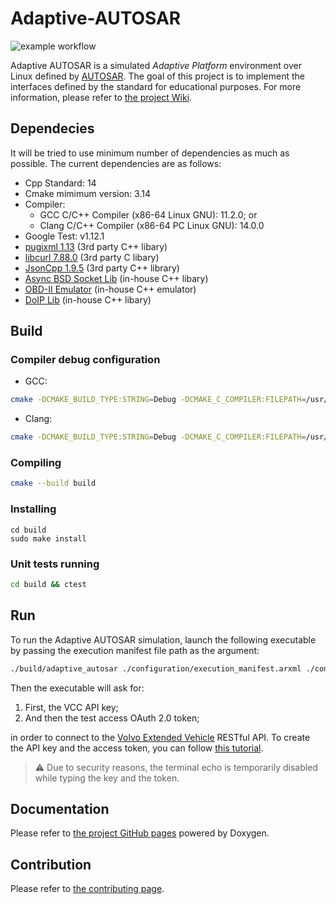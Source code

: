 # Adaptive-AUTOSAR
![example workflow](https://github.com/langroodi/Adaptive-AUTOSAR/actions/workflows/cmake.yml/badge.svg)

Adaptive AUTOSAR is a simulated _Adaptive Platform_ environment over Linux defined by [AUTOSAR](https://www.autosar.org/standards/adaptive-platform/). The goal of this project is to implement the interfaces defined by the standard for educational purposes. For more information, please refer to [the project Wiki](https://github.com/langroodi/Adaptive-AUTOSAR/wiki).



## Dependecies

It will be tried to use minimum number of dependencies as much as possible. The current dependencies are as follows:

- Cpp Standard: 14
- Cmake mimimum version: 3.14
- Compiler:
    - GCC C/C++ Compiler (x86-64 Linux GNU): 11.2.0; or
    - Clang C/C++ Compiler (x86-64 PC Linux GNU): 14.0.0
- Google Test: v1.12.1
- [pugixml 1.13](https://pugixml.org) (3rd party C++ libary)
- [libcurl 7.88.0](https://github.com/curl/curl) (3rd party C libary)
- [JsonCpp 1.9.5](https://github.com/open-source-parsers/jsoncpp) (3rd party C++ library)
- [Async BSD Socket Lib](https://github.com/langroodi/Async-BSD-Socket-Lib) (in-house C++ libary)
- [OBD-II Emulator](https://github.com/langroodi/OBD-II-Emulator) (in-house C++ emulator)
- [DoIP Lib](https://github.com/langroodi/DoIP-Lib) (in-house C++ libary)

## Build

### Compiler debug configuration

- GCC:
```bash
cmake -DCMAKE_BUILD_TYPE:STRING=Debug -DCMAKE_C_COMPILER:FILEPATH=/usr/bin/x86_64-linux-gnu-gcc-11 -DCMAKE_CXX_COMPILER:FILEPATH=/usr/bin/x86_64-linux-gnu-g++-11 -S . -B build
```
- Clang:
```bash
cmake -DCMAKE_BUILD_TYPE:STRING=Debug -DCMAKE_C_COMPILER:FILEPATH=/usr/bin/clang-14 -DCMAKE_CXX_COMPILER:FILEPATH=/usr/bin/clang++-14 -S . -B build
```

### Compiling
```bash
cmake --build build
```

### Installing

```
cd build
sudo make install
```



### Unit tests running

```bash
cd build && ctest
```

## Run
To run the Adaptive AUTOSAR simulation, launch the following executable by passing the execution manifest file path as the argument:
```bash
./build/adaptive_autosar ./configuration/execution_manifest.arxml ./configuration/extended_vehicle_manifest.arxml ./configuration/diagnostic_manager_manifest.arxml ./configuration/health_monitoring_manifest.arxml
```
Then the executable will ask for:

1. First, the VCC API key;
2. And then the test access OAuth 2.0 token;

in order to connect to the [Volvo Extended Vehicle](https://developer.volvocars.com/apis/extended-vehicle/overview/) RESTful API. To create the API key and the access token, you can follow [this tutorial](https://developer.volvocars.com/apis/docs/getting-started/).

> ⚠️ Due to security reasons, the terminal echo is temporarily disabled while typing the key and the token.

## Documentation

Please refer to [the project GitHub pages](https://langroodi.github.io/Adaptive-AUTOSAR/) powered by Doxygen.

## Contribution

Please refer to [the contributing page](https://github.com/langroodi/Adaptive-AUTOSAR/blob/master/CONTRIBUTING.md).
